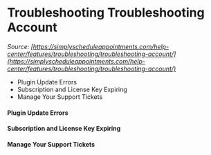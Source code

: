 # Troubleshooting Troubleshooting Account


*Source: [https://simplyscheduleappointments.com/help-center/features/troubleshooting/troubleshooting-account/](https://simplyscheduleappointments.com/help-center/features/troubleshooting/troubleshooting-account/)*

- Plugin Update Errors
- Subscription and License Key Expiring
- Manage Your Support Tickets

#### Plugin Update Errors

#### Subscription and License Key Expiring

#### Manage Your Support Tickets
